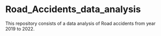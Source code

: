 # Road_Accidents_data_analysis
This repository consists of a data analysis of Road accidents from year 2019 to 2022.  
